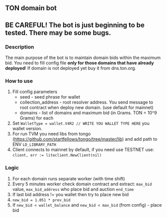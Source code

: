 ## TON domain bot

## BE CAREFUL! The bot is just beginning to be tested. There may be some bugs.

### Description

The main purpose of the bot is to maintain domain bids within the maximum bid.
You need to fill config file **only for those domains that have already deployed**!
If domain is not deployed yet buy it from dns.ton.org.

### How to use
1. Fill config parameters
   * seed - seed phrase for wallet
   * collection_address - root resolver address. You send message to root contract when deploy new domain. (use default for mainnet)
   * domains - list of domains and maximum bid (in Grams. TON = 10^9 Grams) for each
2. Set ```WalletType = wallet.V4R2 // WRITE YOU WALLET TYPE HERE``` you wallet version.
3. For run TVM you need libs from tongo (https://github.com/startfellows/tongo/tree/master/lib) and add path to ENV ```LD_LIBRARY_PATH```
4. Client connects to mainnet by default, if you need use TESTNET use: ```client, err := liteclient.NewClient(nil)```

### Logic

1. For each domain runs separate worker (with time shift)
2. Every 5 minutes worker check domain contract and extract: ```max_bid``` value, ```max_bid_address``` who place bid and auction ```end_time```
3. If last bid address != you wallet then try to place new bid
4. ```new_bid = 1.051 * prev_bid```
5. If ```new_bid < wallet_balance``` and ```new_bid < max_bid``` (from config) - place bid
